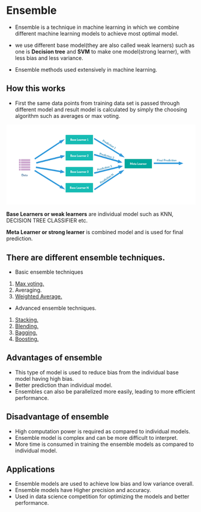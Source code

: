 # Ensemble 

* Ensemble is a technique in machine learning in which we combine different machine learning models to achieve most optimal model.

* we use different base model(they are also called weak learners) such as one is **Decision tree** and  **SVM** to make one model(strong learner), with less bias and less variance. 
* Ensemble methods used extensively in machine learning.

## How this works

* First the same data points from training data set is passed through different model and result model is calculated by simply the choosing algorithm such as averages or max voting. 

![diagram](./ensemble-diagram.png)

 **Base Learners or weak learners** are individual model such as KNN, DECISION TREE CLASSIFIER etc.
 
 **Meta Learner or strong learner** is combined model and is used for final prediction.
## There are different ensemble techniques.

* Basic ensemble techniques
1. [Max voting.](https://machinelearningmastery.com/voting-ensembles-with-python/)
2.  Averaging.
 3. [Weighted Average.](https://en.wikipedia.org/wiki/Weighted_arithmetic_mean)
 *  Advanced ensemble techniques.   
  1. [Stacking.](https://machinelearningmastery.com/stacking-ensemble-machine-learning-with-python/)
  2. [Blending.](https://medium.com/@stevenyu530_73989/stacking-and-blending-intuitive-explanation-of-advanced-ensemble-methods-46b295da413c)  
  3. [Bagging.](https://en.wikipedia.org/wiki/Bootstrap_aggregating) 
  3. [Boosting.](https://en.wikipedia.org/wiki/Boosting_(machine_learning))
## Advantages of ensemble 

* This type of model is used to reduce bias from the individual base model having high bias.
* Better prediction than individual model.
* Ensembles can also be parallelized more easily, leading to more efficient performance.


##  Disadvantage of ensemble

* High computation power is required as compared to individual models.
* Ensemble model is complex and can be more difficult to interpret.
* More time is consumed in training the ensemble models as compared to individual model.

## Applications
* Ensemble models are used to achieve low bias and low variance overall.
* Ensemble models have Higher precision and accuracy.
* Used in data science competition for optimizing the models and better performance.
